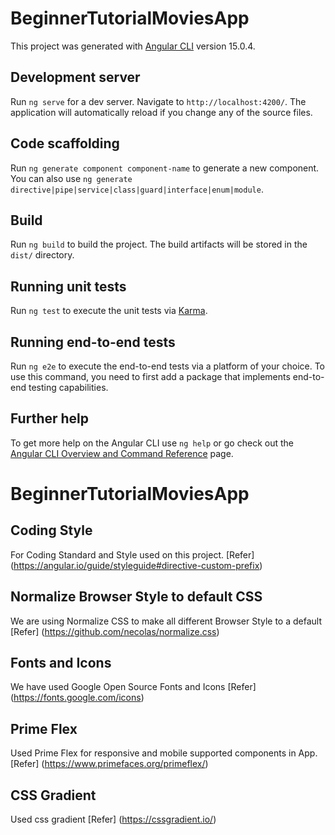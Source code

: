 # BeginnerTutorialMoviesApp

This project was generated with [Angular CLI](https://github.com/angular/angular-cli) version 15.0.4.

## Development server

Run `ng serve` for a dev server. Navigate to `http://localhost:4200/`. The application will automatically reload if you change any of the source files.

## Code scaffolding

Run `ng generate component component-name` to generate a new component. You can also use `ng generate directive|pipe|service|class|guard|interface|enum|module`.

## Build

Run `ng build` to build the project. The build artifacts will be stored in the `dist/` directory.

## Running unit tests

Run `ng test` to execute the unit tests via [Karma](https://karma-runner.github.io).

## Running end-to-end tests

Run `ng e2e` to execute the end-to-end tests via a platform of your choice. To use this command, you need to first add a package that implements end-to-end testing capabilities.

## Further help

To get more help on the Angular CLI use `ng help` or go check out the [Angular CLI Overview and Command Reference](https://angular.io/cli) page.

# BeginnerTutorialMoviesApp

## Coding Style

For Coding Standard and Style used on this project. [Refer] (https://angular.io/guide/styleguide#directive-custom-prefix)

## Normalize Browser Style to default CSS

We are using Normalize CSS to make all different Browser Style to a default [Refer] (https://github.com/necolas/normalize.css)

## Fonts and Icons

We have used Google Open Source Fonts and Icons [Refer] (https://fonts.google.com/icons)

## Prime Flex

Used Prime Flex for responsive and mobile supported components in App. [Refer] (https://www.primefaces.org/primeflex/)

## CSS Gradient

Used css gradient [Refer] (https://cssgradient.io/)

